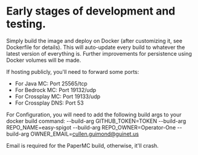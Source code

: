 # Early stages of development and testing.

Simply build the image and deploy on Docker (after customizing it, see Dockerfile for details). This will auto-update every build to whatever the latest version of everything is. Further improvements for persistence using Docker volumes will be made.

If hosting publicly, you'll need to forward some ports:
- For Java MC: Port 25565/tcp
- For Bedrock MC: Port 19132/udp
- For Crossplay MC: Port 19133/udp
- For Crossplay DNS: Port 53

For Configuration, you will need to add the following build args to your docker build command:
--build-arg GITHUB_TOKEN=TOKEN
--build-arg REPO_NAME=easy-spigot
--build-arg REPO_OWNER=Operator-One
--build-arg OWNER_EMAIL=cullen.guimond@guinet.us

Email is required for the PaperMC build, otherwise, it'll crash.
